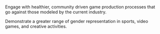 Engage with healthier, community driven game production processes that go against those modeled by the current industry.

Demonstrate a greater range of gender representation in sports, video games, and creative activities.

